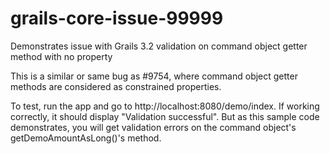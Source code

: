 # grails-core-issue-99999
Demonstrates issue with Grails 3.2 validation on command object getter method with no property

This is a similar or same bug as #9754, where command object getter methods are considered as constrained properties.

To test, run the app and go to http://localhost:8080/demo/index. If working correctly, it should display "Validation successful". But as this sample code demonstrates, you will get validation errors on the command object's getDemoAmountAsLong()'s method.

